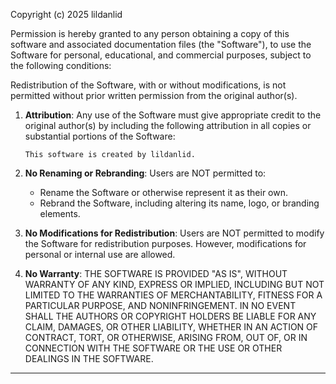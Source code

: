 Copyright (c) 2025 lildanlid

Permission is hereby granted to any person obtaining a copy of this software and associated documentation files (the "Software"), to use the Software for personal, educational, and commercial purposes, subject to the following conditions:

Redistribution of the Software, with or without modifications, is not permitted without prior written permission from the original author(s).

1. **Attribution**: Any use of the Software must give appropriate credit to the original author(s) by including the following attribution in all copies or substantial portions of the Software:
   ```
   This software is created by lildanlid.
   ```

2. **No Renaming or Rebranding**: Users are NOT permitted to:
   - Rename the Software or otherwise represent it as their own.
   - Rebrand the Software, including altering its name, logo, or branding elements.

3. **No Modifications for Redistribution**: Users are NOT permitted to modify the Software for redistribution purposes. However, modifications for personal or internal use are allowed.

4. **No Warranty**: THE SOFTWARE IS PROVIDED "AS IS", WITHOUT WARRANTY OF ANY KIND, EXPRESS OR IMPLIED, INCLUDING BUT NOT LIMITED TO THE WARRANTIES OF MERCHANTABILITY, FITNESS FOR A PARTICULAR PURPOSE, AND NONINFRINGEMENT. IN NO EVENT SHALL THE AUTHORS OR COPYRIGHT HOLDERS BE LIABLE FOR ANY CLAIM, DAMAGES, OR OTHER LIABILITY, WHETHER IN AN ACTION OF CONTRACT, TORT, OR OTHERWISE, ARISING FROM, OUT OF, OR IN CONNECTION WITH THE SOFTWARE OR THE USE OR OTHER DEALINGS IN THE SOFTWARE.

---
